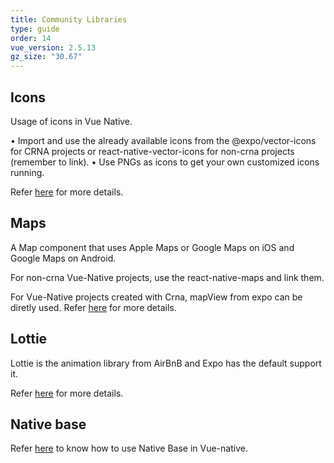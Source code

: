 ```yaml
---
title: Community Libraries
type: guide
order: 14
vue_version: 2.5.13
gz_size: "30.67"
---
```


<!-- There are several contributions from the community that can be used in Vue-native and some of them are listed below : -->

## Icons

Usage of icons in Vue Native.

• Import and use the already available icons from the @expo/vector-icons for CRNA projects or react-native-vector-icons for non-crna projects (remember to link).
• Use PNGs as icons to get your own customized icons running.

Refer [here](http://staging-vue-native.geekydev.com/docs/community-libraries/icons.html) for more details.

<!-- (http://localhost:4000/docs/community-libraries/icons.html) -->

## Maps

A Map component that uses Apple Maps or Google Maps on iOS and Google Maps on Android.

For non-crna Vue-Native projects, use the react-native-maps and link them.

For Vue-Native projects created with Crna, mapView from expo can be diretly used.
Refer [here](http://staging-vue-native.geekydev.com/docs/community-libraries/maps.html) for more details.

<!-- (http://localhost:4000/docs/community-libraries/maps.html) -->

## Lottie

Lottie is the animation library from AirBnB and Expo has the default support it.

Refer [here](http://staging-vue-native.geekydev.com/community-libraries/lottie.html) for more details.

<!-- (http://localhost:4000/docs/community-libraries/lottie.html) -->

## Native base

Refer [here](https://docs.nativebase.io/docs/GetStarted.html) to know how to use Native Base in Vue-native.

<!-- (https://docs.nativebase.io/docs/GetStarted.html) -->
